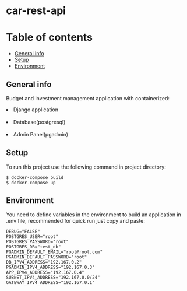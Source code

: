 # car-rest-api


# Table of contents
* [General info](#general-info)
* [Setup](#setup)
* [Environment](#environment)


## General info
Budget and investment management application with containerized: <br/> 
<li> Django application </li><br/> 
<li> Database(postgresql) </li></br>
<li> Admin Panel(pgadmin) </li>



## Setup
To run this project use the following command in project directory:
```
$ docker-compose build 
$ docker-compose up
```

## Environment
You need to define variables in the environment to build an application in .env file, recommended for quick run just copy and paste: 
```
DEBUG="FALSE"
POSTGRES_USER="root"
POSTGRES_PASSWORD="root"
POSTGRES_DB="test_db"
PGADMIN_DEFAULT_EMAIL="root@root.com"
PGADMIN_DEFAULT_PASSWORD="root"
DB_IPV4_ADDRESS="192.167.0.2"
PGADMIN_IPV4_ADDRESS="192.167.0.3"
APP_IPV4_ADDRESS="192.167.0.4"
SUBNET_IPV4_ADDRESS="192.167.0.0/24"
GATEWAY_IPV4_ADDRESS="192.167.0.1"
```



